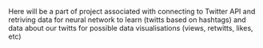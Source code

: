 Here will be a part of project associated with connecting to Twitter API and retriving data for neural network to learn (twitts based on hashtags) and data about our twitts for possible data visualisations (views, retwitts, likes, etc)